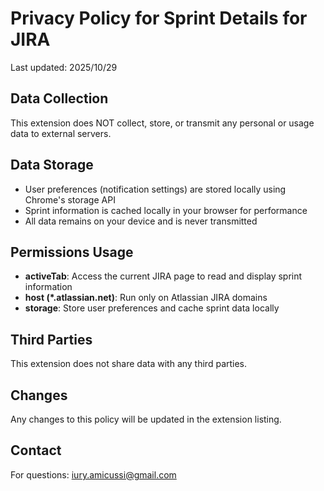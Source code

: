 # Privacy Policy for Sprint Details for JIRA

Last updated: 2025/10/29

## Data Collection
This extension does NOT collect, store, or transmit any personal or usage data to external servers.

## Data Storage
- User preferences (notification settings) are stored locally using Chrome's storage API
- Sprint information is cached locally in your browser for performance
- All data remains on your device and is never transmitted

## Permissions Usage
- **activeTab**: Access the current JIRA page to read and display sprint information
- **host (*.atlassian.net)**: Run only on Atlassian JIRA domains
- **storage**: Store user preferences and cache sprint data locally

## Third Parties
This extension does not share data with any third parties.

## Changes
Any changes to this policy will be updated in the extension listing.

## Contact
For questions: iury.amicussi@gmail.com
